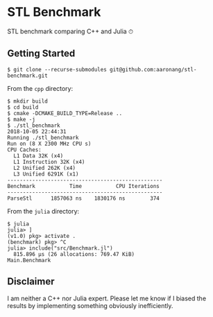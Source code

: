 # STL Benchmark

STL benchmark comparing C++ and Julia ⏱

## Getting Started

```console
$ git clone --recurse-submodules git@github.com:aaronang/stl-benchmark.git
```

From the `cpp` directory:

```console
$ mkdir build
$ cd build
$ cmake -DCMAKE_BUILD_TYPE=Release ..
$ make -j
$ ./stl_benchmark
2018-10-05 22:44:31
Running ./stl_benchmark
Run on (8 X 2300 MHz CPU s)
CPU Caches:
  L1 Data 32K (x4)
  L1 Instruction 32K (x4)
  L2 Unified 262K (x4)
  L3 Unified 6291K (x1)
--------------------------------------------------
Benchmark           Time           CPU Iterations
--------------------------------------------------
ParseStl      1857063 ns    1830176 ns        374
```

From the `julia` directory:

```console
$ julia
julia> ]
(v1.0) pkg> activate .
(benchmark) pkg> ^C
julia> include("src/Benchmark.jl")
  815.896 μs (26 allocations: 769.47 KiB)
Main.Benchmark
```

## Disclaimer

I am neither a C++ nor Julia expert. Please let me know if I biased the results
by implementing something obviously inefficiently.